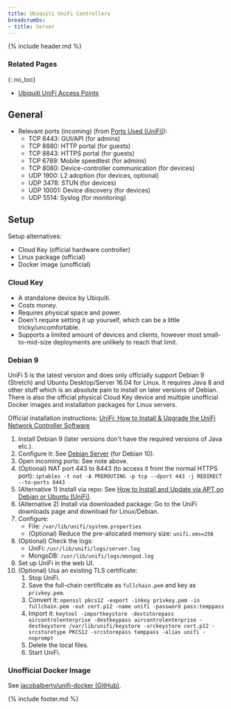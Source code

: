 ```yaml
---
title: Ubiquiti UniFi Controllers
breadcrumbs:
- title: Server
---
```

{% include header.md %}

### Related Pages
{:.no_toc}

- [Ubiquiti UniFi Access Points](/config/network/ubiquiti-unifi-aps/)

## General

- Relevant ports (incoming) (from [Ports Used (UniFi)](https://help.ubnt.com/hc/en-us/articles/218506997-UniFi-Ports-Used)):
    - TCP 8443: GUI/API (for admins)
    - TCP 8880: HTTP portal (for guests)
    - TCP 8843: HTTPS portal (for guests)
    - TCP 6789: Mobile speedtest (for admins)
    - TCP 8080: Device-controller communication (for devices)
    - UDP 1900: L2 adoption (for devices, optional)
    - UDP 3478: STUN (for devices)
    - UDP 10001: Device discovery (for devices)
    - UDP 5514: Syslog (for monitoring)

## Setup

Setup alternatives:

- Cloud Key (official hardware controller)
- Linux package (official)
- Docker image (unofficial)

### Cloud Key

- A standalone device by Ubiquiti.
- Costs money.
- Requires physical space and power.
- Doen't require setting it up yourself, which can be a little tricky/uncomfortable.
- Supports a limited amount of devices and clients, however most small-to-mid-size deployments are unlikely to reach that limit.

### Debian 9

UniFi 5 is the latest version and does only officially support Debian 9 (Stretch) and Ubuntu Desktop/Server 16.04 for Linux. It requires Java 8 and other stuff which is an absolute pain to install on later versions of Debian. There is also the official physical Cloud Key device and multiple unofficial Docker images and installation packages for Linux servers.

Official installation instructions: [UniFi: How to Install & Upgrade the UniFi Network Controller Software](https://help.ubnt.com/hc/en-us/articles/360012282453-UniFi-How-to-Install-Upgrade-the-UniFi-Network-Controller-Software)

1. Install Debian 9 (later versions don't have the required versions of Java etc.).
1. Configure it: See [Debian Server](/config/linux-server/debian/) (for Debian 10).
1. Open incoming ports: See note above.
1. (Optional) NAT port 443 to 8443 (to access it from the normal HTTPS port): `iptables -t nat -A PREROUTING -p tcp --dport 443 -j REDIRECT --to-ports 8443`
1. (Alternative 1) Install via repo: See [How to Install and Update via APT on Debian or Ubuntu (UniFi)](https://help.ui.com/hc/en-us/articles/220066768-UniFi-How-to-Install-and-Update-via-APT-on-Debian-or-Ubuntu).
1. (Alternative 2) Install via downloaded package: Go to the UniFi downloads page and download for Linux/Debian.
1. Configure:
    - File: `/var/lib/unifi/system.properties`
    - (Optional) Reduce the pre-allocated memory size: `unifi.xms=256`
1. (Optional) Check the logs:
    - UniFi: `/usr/lib/unifi/logs/server.log`
    - MongoDB: `/usr/lib/unifi/logs/mongod.log`
1. Set up UniFi in the web UI.
1. (Optional) Usa an existing TLS certificate:
    1. Stop UniFi.
    1. Save the full-chain certificate as `fullchain.pem` and key as `privkey.pem`.
    1. Convert it: `openssl pkcs12 -export -inkey privkey.pem -in fullchain.pem -out cert.p12 -name unifi -password pass:temppass`
    1. Import it: `keytool -importkeystore -deststorepass aircontrolenterprise -destkeypass aircontrolenterprise -destkeystore /var/lib/unifi/keystore -srckeystore cert.p12 -srcstoretype PKCS12 -srcstorepass temppass -alias unifi -noprompt`
    1. Delete the local files.
    1. Start UniFi.

### Unofficial Docker Image

See [jacobalberty/unifi-docker (GitHub)](https://github.com/jacobalberty/unifi-docker).

{% include footer.md %}
